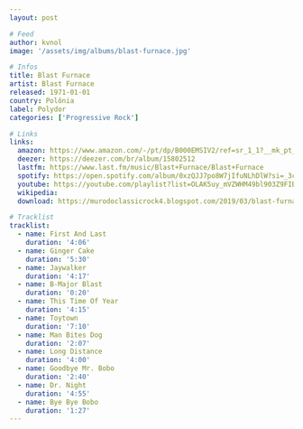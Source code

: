```yaml
---
layout: post

# Feed
author: kvnol
image: '/assets/img/albums/blast-furnace.jpg'

# Infos
title: Blast Furnace
artist: Blast Furnace
released: 1971-01-01
country: Polônia
label: Polydor
categories: ['Progressive Rock']

# Links
links:
  amazon: https://www.amazon.com/-/pt/dp/B000EMSIV2/ref=sr_1_1?__mk_pt_BR=%C3%85M%C3%85%C5%BD%C3%95%C3%91&dchild=1&keywords=blast+furnace&qid=1614545658&s=music&sr=1-1&tag=kvnol08-20
  deezer: https://deezer.com/br/album/15802512
  lastfm: https://www.last.fm/music/Blast+Furnace/Blast+Furnace
  spotify: https://open.spotify.com/album/0xzQJJ7po8W7jIfuNLhDlW?si=_3c-0yorTA2hn9n20Q_Zrw
  youtube: https://youtube.com/playlist?list=OLAK5uy_mVZWHM49bl903Z9FIBOnFZ0Na-iX-7NRo
  wikipedia:
  download: https://murodoclassicrock4.blogspot.com/2019/03/blast-furnace-1971.html

# Tracklist
tracklist:
  - name: First And Last
    duration: '4:06'
  - name: Ginger Cake
    duration: '5:30'
  - name: Jaywalker
    duration: '4:17'
  - name: B-Major Blast
    duration: '0:20'
  - name: This Time Of Year
    duration: '4:15'
  - name: Toytown
    duration: '7:10'
  - name: Man Bites Dog
    duration: '2:07'
  - name: Long Distance
    duration: '4:00'
  - name: Goodbye Mr. Bobo
    duration: '2:40'
  - name: Dr. Night
    duration: '4:55'
  - name: Bye Bye Bobo
    duration: '1:27'
---
```

